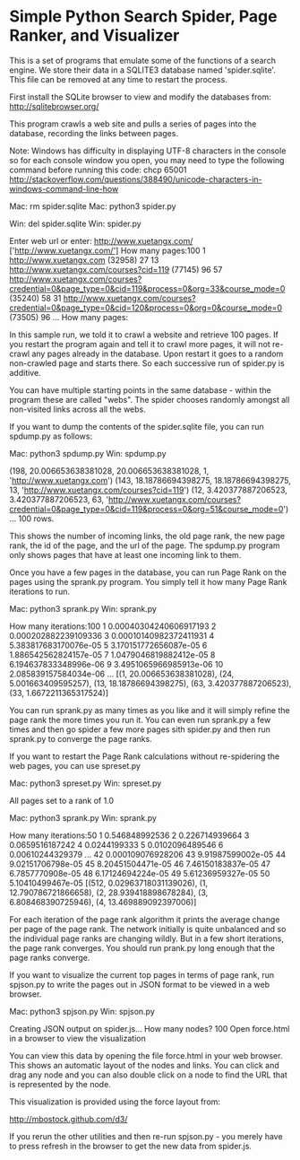 # Simple Python Search Spider, Page Ranker, and Visualizer

This is a set of programs that emulate some of the functions of a search engine.
We store their data in a SQLITE3 database named 'spider.sqlite'.
This file can be removed at any time to restart the process.

First install the SQLite browser to view and modify the databases from: http://sqlitebrowser.org/

This program crawls a web site and pulls a series of pages into the database, recording the links between pages.

Note: Windows has difficulty in displaying UTF-8 characters in the console
so for each console window you open,
you may need to type the following command before running this code: chcp 65001
http://stackoverflow.com/questions/388490/unicode-characters-in-windows-command-line-how

Mac: rm spider.sqlite
Mac: python3 spider.py

Win: del spider.sqlite
Win: spider.py

Enter web url or enter: http://www.xuetangx.com/
['http://www.xuetangx.com/']
How many pages:100
1 http://www.xuetangx.com (32958) 27
13 http://www.xuetangx.com/courses?cid=119 (77145) 96
57 http://www.xuetangx.com/courses?credential=0&page_type=0&cid=119&process=0&org=33&course_mode=0 (35240) 58
31 http://www.xuetangx.com/courses?credential=0&page_type=0&cid=120&process=0&org=0&course_mode=0 (73505) 96
...
How many pages:

In this sample run, we told it to crawl a website and retrieve 100 pages.
If you restart the program again and tell it to crawl more pages,
it will not re-crawl any pages already in the database.
Upon restart it goes to a random non-crawled page and starts there.
So each successive run of spider.py is additive.


You can have multiple starting points in the same database - within the program
these are called "webs".
The spider chooses randomly amongst all non-visited links across all the webs.

If you want to dump the contents of the spider.sqlite file, you can run spdump.py as follows:

Mac: python3 spdump.py
Win: spdump.py

(198, 20.006653638381028, 20.006653638381028, 1, 'http://www.xuetangx.com')
(143, 18.18786694398275, 18.18786694398275, 13, 'http://www.xuetangx.com/courses?cid=119')
(12, 3.420377887206523, 3.420377887206523, 63, 'http://www.xuetangx.com/courses?credential=0&page_type=0&cid=119&process=0&org=51&course_mode=0')
...
100 rows.

This shows the number of incoming links,
the old page rank, the new page rank, the id of the page, and the url of the page.
The spdump.py program only shows pages that have at least one incoming link to them.

Once you have a few pages in the database,
you can run Page Rank on the pages using the sprank.py program.
You simply tell it how many Page Rank iterations to run.

Mac: python3 sprank.py
Win: sprank.py

How many iterations:100
1 0.00040304240606917193
2 0.000202882239109336
3 0.00010140982372411931
4 5.383817683170076e-05
5 3.170151772656087e-05
6 1.886542562824157e-05
7 1.0479046819882412e-05
8 6.194637833348996e-06
9 3.4951065966985913e-06
10 2.085839157584034e-06
...
[(1, 20.006653638381028), (24, 5.001663409595257),
(13, 18.18786694398275), (63, 3.420377887206523), (33, 1.6672211365317524)]


You can run sprank.py as many times as you like and it will simply refine
the page rank the more times you run it.
You can even run sprank.py a few times and then go spider a few more pages sith spider.py
and then run sprank.py to converge the page ranks.

If you want to restart the Page Rank calculations
without re-spidering the web pages, you can use spreset.py

Mac: python3 spreset.py
Win: spreset.py

All pages set to a rank of 1.0

Mac: python3 sprank.py
Win: sprank.py

How many iterations:50
1 0.546848992536
2 0.226714939664
3 0.0659516187242
4 0.0244199333
5 0.0102096489546
6 0.00610244329379
...
42 0.000109076928206
43 9.91987599002e-05
44 9.02151706798e-05
45 8.20451504471e-05
46 7.46150183837e-05
47 6.7857770908e-05
48 6.17124694224e-05
49 5.61236959327e-05
50 5.10410499467e-05
[(512, 0.02963718031139026), (1, 12.790786721866658),
(2, 28.939418898678284), (3, 6.808468390725946), (4, 13.469889092397006)]

For each iteration of the page rank algorithm it prints the average change per page of the page rank.
The network initially is quite unbalanced and so the individual page ranks are changing wildly.
But in a few short iterations, the page rank converges.
You should run prank.py long enough that the page ranks converge.

If you want to visualize the current top pages in terms of page rank,
run spjson.py to write the pages out in JSON format to be viewed in a web browser.

Mac: python3 spjson.py
Win: spjson.py

Creating JSON output on spider.js...
How many nodes? 100
Open force.html in a browser to view the visualization

You can view this data by opening the file force.html in your web browser.
This shows an automatic layout of the nodes and links.
You can click and drag any node and you can also double click on a node to find the URL
that is represented by the node.

This visualization is provided using the force layout from:

http://mbostock.github.com/d3/

If you rerun the other utilities and then re-run spjson.py -
you merely have to press refresh in the browser to get the new data from spider.js.
